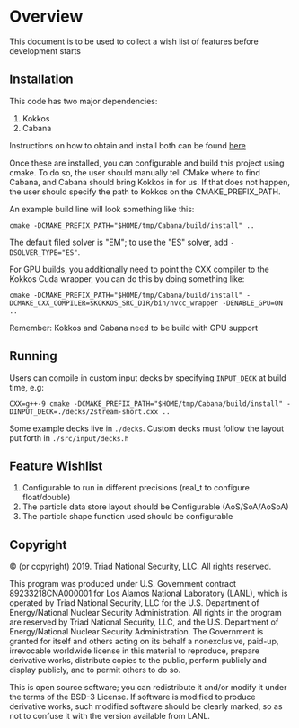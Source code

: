 # Overview 

This document is to be used to collect a wish list of features before
development starts

## Installation

This code has two major dependencies:

1. Kokkos
2. Cabana

Instructions on how to obtain and install both can be found [here](https://github.com/ECP-copa/Cabana/wiki/Build-Instructions)

Once these are installed, you can configurable and build this project using
cmake. To do so, the user should manually tell CMake where to find Cabana, and
Cabana should bring Kokkos in for us. If that does not happen, the user should
specify the path to Kokkos on the CMAKE_PREFIX_PATH.

An example build line will look something like this:

```
cmake -DCMAKE_PREFIX_PATH="$HOME/tmp/Cabana/build/install" ..
```

The default filed solver is "EM"; to use the "ES" solver, add `-DSOLVER_TYPE="ES"`.

For GPU builds, you additionally need to point the CXX compiler to the Kokkos
Cuda wrapper, you can do this by doing something like:


```
cmake -DCMAKE_PREFIX_PATH="$HOME/tmp/Cabana/build/install" -DCMAKE_CXX_COMPILER=$KOKKOS_SRC_DIR/bin/nvcc_wrapper -DENABLE_GPU=ON ..
```

Remember: Kokkos and Cabana need to be build with GPU support

## Running

Users can compile in custom input decks by specifying `INPUT_DECK` at build
time, e.g:

```
CXX=g++-9 cmake -DCMAKE_PREFIX_PATH="$HOME/tmp/Cabana/build/install" -DINPUT_DECK=./decks/2stream-short.cxx ..
```

Some example decks live in `./decks`. Custom decks must follow the layout put
forth in `./src/input/decks.h`

## Feature Wishlist

1. Configurable to run in different precisions (real_t to configure float/double)
2. The particle data store layout should be Configurable (AoS/SoA/AoSoA)
3. The particle shape function used should be configurable 

## Copyright

© (or copyright) 2019. Triad National Security, LLC. All rights reserved.

This program was produced under U.S. Government contract 89233218CNA000001 for Los Alamos National Laboratory (LANL), which is operated by Triad National Security, LLC for the U.S. Department of Energy/National Nuclear Security Administration. All rights in the program are reserved by Triad National Security, LLC, and the U.S. Department of Energy/National Nuclear Security Administration. The Government is granted for itself and others acting on its behalf a nonexclusive, paid-up, irrevocable worldwide license in this material to reproduce, prepare derivative works, distribute copies to the public, perform publicly and display publicly, and to permit others to do so.

This is open source software; you can redistribute it and/or modify it under the terms of the BSD-3 License. If software is modified to produce derivative works, such modified software should be clearly marked, so as not to confuse it with the version available from LANL.
